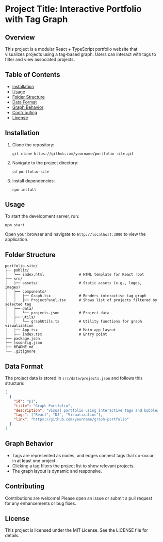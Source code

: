 # Project Title: Interactive Portfolio with Tag Graph

## Overview
This project is a modular React + TypeScript portfolio website that visualizes projects using a tag-based graph. Users can interact with tags to filter and view associated projects.

## Table of Contents
- [Installation](#installation)
- [Usage](#usage)
- [Folder Structure](#folder-structure)
- [Data Format](#data-format)
- [Graph Behavior](#graph-behavior)
- [Contributing](#contributing)
- [License](#license)

## Installation
1. Clone the repository:
   ```
   git clone https://github.com/yourname/portfolio-site.git
   ```
2. Navigate to the project directory:
   ```
   cd portfolio-site
   ```
3. Install dependencies:
   ```
   npm install
   ```

## Usage
To start the development server, run:
```
npm start
```
Open your browser and navigate to `http://localhost:3000` to view the application.

## Folder Structure
```
portfolio-site/
├── public/
│   └── index.html                # HTML template for React root
├── src/
│   ├── assets/                   # Static assets (e.g., logos, images)
│   ├── components/
│   │   ├── Graph.tsx             # Renders interactive tag graph
│   │   ├── ProjectPanel.tsx      # Shows list of projects filtered by selected tag
│   ├── data/
│   │   └── projects.json         # Project data
│   ├── utils/
│   │   └── graphUtils.ts         # Utility functions for graph visualization
│   ├── App.tsx                   # Main app layout
│   ├── index.tsx                 # Entry point
├── package.json
├── tsconfig.json
├── README.md
└── .gitignore
```

## Data Format
The project data is stored in `src/data/projects.json` and follows this structure:
```json
[
  {
    "id": "p1",
    "title": "Graph Portfolio",
    "description": "Visual portfolio using interactive tags and bubbles.",
    "tags": ["React", "D3", "Visualization"],
    "link": "https://github.com/yourname/graph-portfolio"
  }
]
```

## Graph Behavior
- Tags are represented as nodes, and edges connect tags that co-occur in at least one project.
- Clicking a tag filters the project list to show relevant projects.
- The graph layout is dynamic and responsive.

## Contributing
Contributions are welcome! Please open an issue or submit a pull request for any enhancements or bug fixes.

## License
This project is licensed under the MIT License. See the LICENSE file for details.